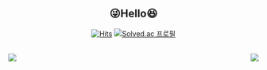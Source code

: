 <div align="center">

## :stuck_out_tongue_winking_eye:**Hello**:laughing:

 
[![Hits](https://hits.seeyoufarm.com/api/count/incr/badge.svg?url=https%3A%2F%2Fgithub.com%2Fkihyuny&count_bg=%235FB2EA&title_bg=%239B9B9B&icon=angellist.svg&icon_color=%23E7E7E7&title=hits&edge_flat=false)](https://hits.seeyoufarm.com)
 [![Solved.ac 프로필](http://mazassumnida.wtf/api/mini/generate_badge?boj=jsh99875)](https://solved.ac/jsh99875)

<br>
 <img align="left" src=https://github-readme-stats.vercel.app/api?username=kihyuny&theme=gruvbox_light&show_icons=true>
 <img align="right" src=http://mazassumnida.wtf/api/generate_badge?boj=jsh99875>

 
</div>
  
 
  
  

